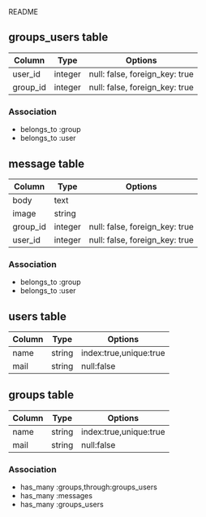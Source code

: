 README


## groups_users table
|Column|Type|Options|
|------|----|-------|
|user_id|integer|null: false, foreign_key: true|
|group_id|integer|null: false, foreign_key: true|


### Association
- belongs_to :group
- belongs_to :user


## message table
|Column|Type|Options|
|------|----|-------|
|body|text||
|image|string||
|group_id|integer|null: false, foreign_key: true|
|user_id|integer|null: false, foreign_key: true|

### Association
- belongs_to :group
- belongs_to :user



## users table
|Column|Type|Options|
|------|----|-------|
|name|string|index:true,unique:true|
|mail|string|null:false|

## groups table
|Column|Type|Options|
|------|----|-------|
|name|string|index:true,unique:true|
|mail|string|null:false|



### Association
- has_many :groups,through:groups_users
- has_many :messages
- has_many :groups_users